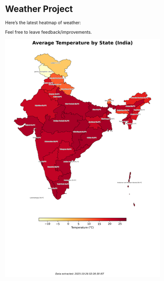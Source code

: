 # Weather Project

Here’s the latest heatmap of weather:

Feel free to leave feedback/improvements.

![India Heatmap](docs/assets/india_heatmap.png?v=FD3819)
